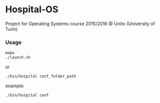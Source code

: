 # Hospital-OS
Project for Operating Systems course 2015/2016 @ Unito (University of Turin)

### Usage
```
make
./launch.sh
```
or

`./bin/hospital conf_folder_path`

example:

`./bin/hospital conf`
